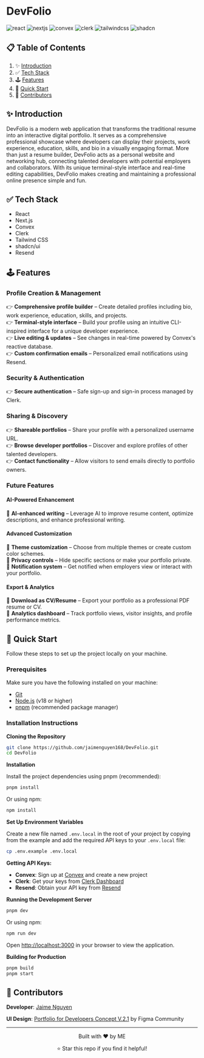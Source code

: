 # DevFolio

<div>
    <img src="https://img.shields.io/badge/-React-black?style=for-the-badge&logoColor=white&logo=react&color=61DAFB" alt="react" />
    <img src="https://img.shields.io/badge/-Next_JS-black?style=for-the-badge&logoColor=white&logo=nextdotjs&color=000000" alt="nextjs" />
    <img src="https://img.shields.io/badge/-Convex-black?style=for-the-badge&logoColor=white&logo=convex&color=FF6F00" alt="convex" />
    <img src="https://img.shields.io/badge/-Clerk-black?style=for-the-badge&logoColor=white&logo=clerk&color=6C47FF" alt="clerk" />
    <img src="https://img.shields.io/badge/-Tailwind_CSS-black?style=for-the-badge&logoColor=white&logo=tailwindcss&color=06B6D4" alt="tailwindcss" />
    <img src="https://img.shields.io/badge/-shadcn/ui-black?style=for-the-badge&logoColor=white&logo=shadcnui&color=000000" alt="shadcn" />
</div>

## 📋 <a name="table">Table of Contents</a>

1. ✨ [Introduction](#introduction)
2. ✅ [Tech Stack](#tech-stack)
3. 🕹️ [Features](#features)
4. 🤸 [Quick Start](#quick-start)
5. 👥 [Contributors](#contributors)

## <a name="introduction">✨ Introduction</a>

DevFolio is a modern web application that transforms the traditional resume into an interactive digital portfolio. It serves as a comprehensive professional showcase where developers can display their projects, work experience, education, skills, and bio in a visually engaging format. More than just a resume builder, DevFolio acts as a personal website and networking hub, connecting talented developers with potential employers and collaborators. With its unique terminal-style interface and real-time editing capabilities, DevFolio makes creating and maintaining a professional online presence simple and fun.

## <a name="tech-stack">✅ Tech Stack</a>

- React
- Next.js
- Convex
- Clerk
- Tailwind CSS
- shadcn/ui
- Resend

## <a name="features">🕹️ Features</a>

### Profile Creation & Management
👉 **Comprehensive profile builder** – Create detailed profiles including bio, work experience, education, skills, and projects.  
👉 **Terminal-style interface** – Build your profile using an intuitive CLI-inspired interface for a unique developer experience.  
👉 **Live editing & updates** – See changes in real-time powered by Convex's reactive database.
</br>👉 **Custom confirmation emails** – Personalized email notifications using Resend.

### Security & Authentication
👉 **Secure authentication** – Safe sign-up and sign-in process managed by Clerk.    

### Sharing & Discovery
👉 **Shareable portfolios** – Share your profile with a personalized username URL.  
👉 **Browse developer portfolios** – Discover and explore profiles of other talented developers.  
👉 **Contact functionality** – Allow visitors to send emails directly to portfolio owners.  

### Future Features

#### AI-Powered Enhancement
🚀 **AI-enhanced writing** – Leverage AI to improve resume content, optimize descriptions, and enhance professional writing.  

#### Advanced Customization
🚀 **Theme customization** – Choose from multiple themes or create custom color schemes.  
🚀 **Privacy controls** – Hide specific sections or make your portfolio private.  
🚀 **Notification system** – Get notified when employers view or interact with your portfolio.  

#### Export & Analytics
🚀 **Download as CV/Resume** – Export your portfolio as a professional PDF resume or CV.  
🚀 **Analytics dashboard** – Track portfolio views, visitor insights, and profile performance metrics.  

## <a name="quick-start">🤸 Quick Start</a>

Follow these steps to set up the project locally on your machine.

### Prerequisites

Make sure you have the following installed on your machine:

- [Git](https://git-scm.com/)
- [Node.js](https://nodejs.org/en) (v18 or higher)
- [pnpm](https://pnpm.io/) (recommended package manager)

### Installation Instructions

**Cloning the Repository**

```bash
git clone https://github.com/jaimenguyen168/DevFolio.git
cd DevFolio
```

**Installation**

Install the project dependencies using pnpm (recommended):

```bash
pnpm install
```

Or using npm:

```bash
npm install
```

**Set Up Environment Variables**

Create a new file named `.env.local` in the root of your project by copying from the example and add the required API keys to your `.env.local` file:

```bash
cp .env.example .env.local
```

**Getting API Keys:**

- **Convex**: Sign up at [Convex](https://www.convex.dev/) and create a new project
- **Clerk**: Get your keys from [Clerk Dashboard](https://dashboard.clerk.com/)
- **Resend**: Obtain your API key from [Resend](https://resend.com/)

**Running the Development Server**

```bash
pnpm dev
```

Or using npm:

```bash
npm run dev
```

Open [http://localhost:3000](http://localhost:3000) in your browser to view the application.

**Building for Production**

```bash
pnpm build
pnpm start
```

## <a name="contributors">👥 Contributors</a>

**Developer**: [Jaime Nguyen](https://github.com/jaimenguyen168)

**UI Design**: [Portfolio for Developers Concept V.2.1](https://www.figma.com/design/5WPaJB8AoS64R0fULqvB8N/Portfolio-for-Developers-Concept-V.2.1--Community-?node-id=26532-1280&p=f&t=gCTPUKFSn24KHOw4-0) by Figma Community


---

<div align="center">
  <p>Built with ❤️ by ME</p>
  <p>⭐ Star this repo if you find it helpful!</p>
</div>
